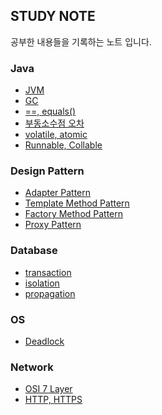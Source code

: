 ## STUDY NOTE

공부한 내용들을 기록하는 노트 입니다.



### Java
- [JVM](https://github.com/gamzagamza/study-note/blob/master/java/jvm/JVM.md)
- [GC](https://github.com/gamzagamza/study-note/blob/master/java/gc/GC.md)
- [==, equals()](https://github.com/gamzagamza/study-note/blob/master/java/compare/compare.md)
- [부동소수점 오차](https://github.com/gamzagamza/study-note/blob/master/java/floating_point/floating_point.md)
- [volatile, atomic](https://github.com/gamzagamza/study-note/blob/master/java/volatile_atomic/volatile_atomic.md)
- [Runnable, Collable](https://github.com/gamzagamza/study-note/blob/master/java/runnable_collable/runnable_collable.md)

### Design Pattern
- [Adapter Pattern](https://github.com/gamzagamza/study-note/blob/master/design%20pattern/adapter/adapter.md)
- [Template Method Pattern](https://github.com/gamzagamza/study-note/blob/master/design%20pattern/template%20method/template%20method.md)
- [Factory Method Pattern](https://github.com/gamzagamza/study-note/blob/master/design%20pattern/factory%20method/factory%20method.md)
- [Proxy Pattern]()

### Database
- [transaction](https://github.com/gamzagamza/study-note/blob/master/db/transaction/transaction.md)
- [isolation](https://github.com/gamzagamza/study-note/blob/master/db/isolation/isolation.md)
- [propagation](https://github.com/gamzagamza/study-note/blob/master/db/propagation/propagation.md)

### OS
- [Deadlock](https://github.com/gamzagamza/study-note/blob/master/os/deadlock/deadlock.md)

### Network
- [OSI 7 Layer]()
- [HTTP, HTTPS]()





